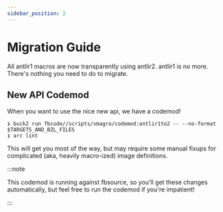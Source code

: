 ```yaml
---
sidebar_position: 2
---
```


# Migration Guide

All antlir1 macros are now transparently using antlir2. antlir1 is no more.
There's nothing you need to do to migrate.

## New API Codemod

When you want to use the nice new api, we have a codemod!

```
❯ buck2 run fbcode//scripts/vmagro/codemod:antlir1to2 -- --no-format $TARGETS_AND_BZL_FILES
❯ arc lint
```

This will get you most of the way, but may require some manual fixups for
complicated (aka, heavily macro-ized) image definitions.

:::note

This codemod is running against fbsource, so you'll get these changes
automatically, but feel free to run the codemod if you're impatient!

:::

